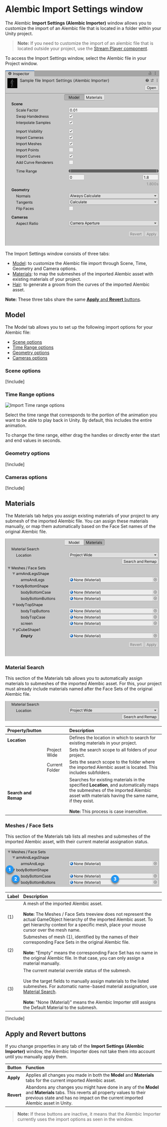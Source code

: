 # Alembic Import Settings window

The Alembic **Import Settings (Alembic Importer)** window allows you to customize the import of an Alembic file that is located in a folder within your Unity project.
>**Note:** If you need to customize the import of an alembic file that is located outside your project, use the [Stream Player component](ref_StreamPlayer.md#alembic-asset-located-outside-your-project).

To access the Import Settings window, select the Alembic file in your Project window.

![The Import Settings window (Model tab)](images/abc_import_options.png)

The Import Settings window consists of three tabs:

- [Model](#model): to customize the Alembic file import through Scene, Time, Geometry and Camera options.
- [Materials](#materials): to map the submeshes of the imported Alembic asset with existing materials of your project.
- [Hair](#hair): to generate a groom from the curves of the imported Alembic asset.

**Note:** These three tabs share the same [**Apply** and **Revert** buttons](#apply-and-revert-buttons).

## Model

The Model tab allows you to set up the following import options for your Alembic file:

- [Scene options](#scene-options)
- [Time Range options](#time-range-options)
- [Geometry options](#geometry-options)
- [Cameras options](#cameras-options)

### Scene options

[!include[](import-options-scene.md)]

### Time Range options

![Import Time range options](images/abc_import_options_D.png)

Select the time range that corresponds to the portion of the animation you want to be able to play back in Unity. By default, this includes the entire animation.

To change the time range, either drag the handles or directly enter the start and end values in seconds.

### Geometry options

[!include[](import-options-geometry.md)]

### Cameras options

[!include[](import-options-cameras.md)]

## Materials

The Materials tab helps you assign existing materials of your project to any submesh of the imported Alembic file. You can assign these materials manually, or map them automatically based on the Face Set names of the original Alembic file.

![The Import Settings window (Materials tab)](images/abc_import_options_materials.png)

### Material Search

This section of the Materials tab allows you to automatically assign materials to submeshes of the imported Alembic asset. For this, your project must already include materials named after the Face Sets of the original Alembic file.

![Material Search tool](images/abc_import_options_materials_search.png)

| Property/button |  | Description |
|:---|:---|:---|
| **Location** |  | Defines the location in which to search for existing materials in your project. |
|  | Project Wide | Sets the search scope to all folders of your project. |
|  | Current Folder | Sets the search scope to the folder where the imported Alembic asset is located. This includes subfolders. |
| **Search and Remap** |  | Searches for existing materials in the specified **Location**, and automatically maps the submeshes of the imported Alembic asset with materials having the same name, if they exist.<br /><br />**Note:** This process is case insensitive. |

### Meshes / Face Sets

This section of the Materials tab lists all meshes and submeshes of the imported Alembic asset, with their current material assignation status.

![List of meshes and submeshes with face Set names](images/abc_import_options_materials_meshes_facesets.png)

| Label | Description |
|:---|:---|
| (1) | A mesh of the imported Alembic asset.<br /><br />**Note:** The Meshes / Face Sets treeview does not represent the actual GameObject hierarchy of the imported Alembic asset. To get hierarchy context for a specific mesh, place your mouse cursor over the mesh name. |
| (2) | Submeshes of mesh (1), identified by the names of their corresponding Face Sets in the original Alembic file.<br /><br />**Note:** "Empty" means the corresponding Face Set has no name in the original Alembic file. In that case, you can only assign a material manually. |
| (3) | The current material override status of the submesh.<br /><br />Use the target fields to manually assign materials to the listed submeshes. For automatic name-based material assignation, use [Material Search](#material-search).<br /><br />**Note:** "None (Material)" means the Alembic Importer still assigns the Default Material to the submesh. |

[comment]: # (Hair section)
[!include[](ref-Importer-hair.md)]

## Apply and Revert buttons

If you change properties in any tab of the **Import Settings (Alembic Importer)** window, the Alembic Importer does not take them into account until you manually apply them.

| Button | Function |
| :--- | :--- |
| **Apply** | Applies all changes you made in both the **Model** and **Materials** tabs for the current imported Alembic asset. |
| **Revert** | Abandons any changes you might have done in any of the **Model** and **Materials** tabs. This reverts all property values to their previous state and has no impact on the current imported Alembic asset in Unity. |

[comment]: # "TODO: Something about how the Hair tab does not result in changes to apply/revert"

>**Note:** If these buttons are inactive, it means that the Alembic Importer currently uses the import options as seen in the window.
